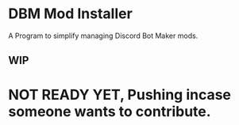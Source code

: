 # DBM Mod Installer
A Program to simplify managing Discord Bot Maker mods.

## WIP

# NOT READY YET, Pushing incase someone wants to contribute.